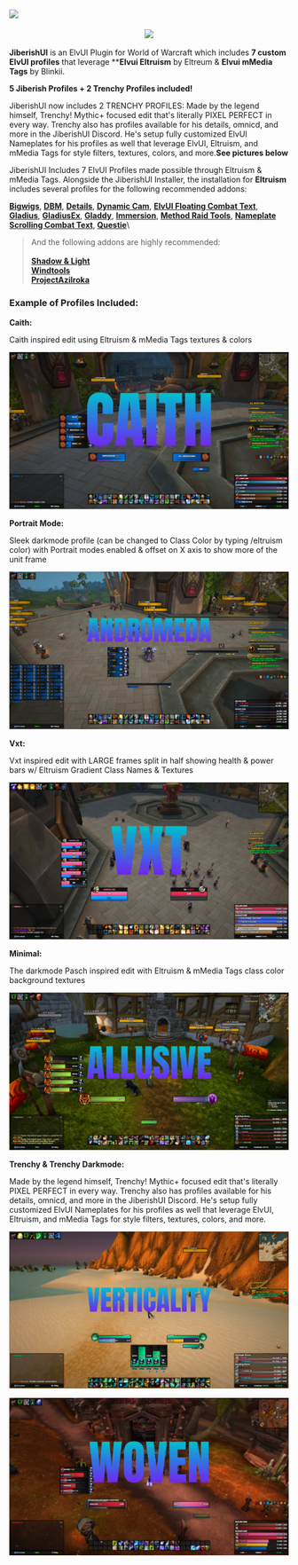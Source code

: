 ### [![](https://img.shields.io/badge/JiberishUI-Join-purple.svg?longCache=true?style=flat-square&logo=discord)](https://discord.gg/jr5w8ArzAx)
<p align="center"> <img src="https://github.com/jiberishxd/ElvUI_JiberishUI/raw/main/ElvUI_JiberishUI/logo.tga"/></p>

**JiberishUI** is an ElvUI Plugin for World of Warcraft which includes **7 custom ElvUI profiles** that leverage ****Elvui Eltruism** by Eltreum & **Elvui mMedia Tags** by Blinkii. 

**5 Jiberish Profiles + 2 Trenchy Profiles included!**

JiberishUI now includes 2 TRENCHY PROFILES: Made by the legend himself, Trenchy! Mythic+ focused edit that's literally PIXEL PERFECT in every way. Trenchy also has profiles available for his details, omnicd, and more in the JiberishUI Discord. He's setup fully customized ElvUI Nameplates for his profiles as well that leverage ElvUI, Eltruism, and mMedia Tags for style filters, textures, colors, and more.**See pictures below**

JiberishUI Includes 7 ElvUI Profiles made possible through Eltruism & mMedia Tags. Alongside the JiberishUI Installer, the installation for **Eltruism** includes several profiles for the following recommended addons:

**[Bigwigs](https://www.curseforge.com/wow/addons/big-wigs)**, **[DBM](https://www.curseforge.com/wow/addons/deadly-boss-mods)**, **[Details](https://www.curseforge.com/wow/addons/details)**, **[Dynamic Cam](https://www.curseforge.com/wow/addons/dynamiccam)**, **[ElvUI Floating Combat Text](https://www.tukui.org/addons.php?id=137)**, **[Gladius](https://www.curseforge.com/wow/addons/gladius-v3)**, **[GladiusEx](https://www.curseforge.com/wow/addons/gladiusex)**, **[Gladdy](https://www.curseforge.com/wow/addons/gladdy-tbc)**, **[Immersion](https://www.curseforge.com/wow/addons/immersion)**, **[Method Raid Tools](https://www.curseforge.com/wow/addons/method-raid-tools)**, **[Nameplate Scrolling Combat Text](https://www.curseforge.com/wow/addons/nameplate-scrolling-combat-text)**, **[Questie](https://www.curseforge.com/wow/addons/questie)**\

> And the following addons are highly recommended:\
\
**[Shadow & Light](https://www.tukui.org/addons.php?id=38)**\
**[Windtools](https://www.curseforge.com/wow/addons/elvui-windtools)**\
**[ProjectAzilroka](https://www.curseforge.com/wow/addons/projectazilroka)**

### Example of Profiles Included:

**Caith:**

Caith inspired edit using Eltruism & mMedia Tags textures & colors

[![](https://raw.githubusercontent.com/jiberishxd/ElvUI_JiberishUI/main/Screenshots/1.jpg)](https://raw.githubusercontent.com/jiberishxd/ElvUI_JiberishUI/main/Screenshots/1.jpg)

**Portrait Mode:**

Sleek darkmode profile (can be changed to Class Color by typing /eltruism color) with Portrait modes enabled & offset on X axis to show more of the unit frame

[![](https://raw.githubusercontent.com/jiberishxd/ElvUI_JiberishUI/main/Screenshots/4.jpg)](https://raw.githubusercontent.com/jiberishxd/ElvUI_JiberishUI/main/Screenshots/4.jpg)

**Vxt:**

Vxt inspired edit with LARGE frames split in half showing health & power bars w/ Eltruism Gradient Class Names & Textures

[![](https://raw.githubusercontent.com/jiberishxd/ElvUI_JiberishUI/main/Screenshots/3.jpg)](https://raw.githubusercontent.com/jiberishxd/ElvUI_JiberishUI/main/Screenshots/3.jpg)

**Minimal:**

The darkmode Pasch inspired edit with Eltruism & mMedia Tags class color background textures

[![](https://raw.githubusercontent.com/jiberishxd/ElvUI_JiberishUI/main/Screenshots/2.jpg)](https://raw.githubusercontent.com/jiberishxd/ElvUI_JiberishUI/main/Screenshots/2.jpg)

**Trenchy & Trenchy Darkmode:**

Made by the legend himself, Trenchy! Mythic+ focused edit that's literally PIXEL PERFECT in every way. Trenchy also has profiles available for his details, omnicd, and more in the JiberishUI Discord. He's setup fully customized ElvUI Nameplates for his profiles as well that leverage ElvUI, Eltruism, and mMedia Tags for style filters, textures, colors, and more.

[![](https://raw.githubusercontent.com/jiberishxd/ElvUI_JiberishUI/main/Screenshots/5.jpg)](https://raw.githubusercontent.com/jiberishxd/ElvUI_JiberishUI/main/Screenshots/5.jpg)

[![](https://raw.githubusercontent.com/jiberishxd/ElvUI_JiberishUI/main/Screenshots/6.jpg)](https://raw.githubusercontent.com/jiberishxd/ElvUI_JiberishUI/main/Screenshots/6.jpg)
